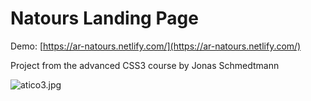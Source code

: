 # Natours Landing Page

Demo: [https://ar-natours.netlify.com/](https://ar-natours.netlify.com/)

Project from the advanced CSS3 course by Jonas Schmedtmann

![atico3.jpg](https://i.postimg.cc/bqVMYc6D/D_Web-_Development_Web_Journey_00_My_Advanced_CSS_SASS_01_Natou.png)
